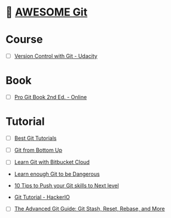 # :gem: [AWESOME Git](https://github.com/dictcp/awesome-git)

# Course
- [ ] [Version Control with Git - Udacity](https://www.udacity.com/course/version-control-with-git--ud123)

# Book
- [ ] [Pro Git Book 2nd Ed. - Online](https://git-scm.com/book/en/v2)

# Tutorial
- [ ] [Best Git Tutorials](https://gist.github.com/jaseemabid/1321592)
- [ ] [Git from Bottom Up](https://jwiegley.github.io/git-from-the-bottom-up/)

- [ ] [Learn Git with Bitbucket Cloud](https://www.atlassian.com/git/tutorials/learn-git-with-bitbucket-cloud)
* [Learn enough Git to be Dangerous](https://www.learnenough.com/git-tutorial)

* [10 Tips to Push your Git skills to Next level](https://www.sitepoint.com/10-tips-git-next-level/)
* [Git Tutorial -  HackerIO](https://hackr.io/tutorials/learn-git)
- [ ] [The Advanced Git Guide: Git Stash, Reset, Rebase, and More](https://www.toptal.com/git/the-advanced-git-guide)

